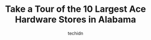---
layout: ampstory
image: https://i0.wp.com/www.depkes.org/wp-content/uploads/2023/06/ace-hardware-0-in-alabama-1685968359.png?resize=640,853
author: techidn
featured: false
description: Discover the impressive array of Ace Hardware options in Alabama, where you can find 10 of the largest Ace Hardware establishments in the area. From renowned classics to hidden gems, Alabama
title: Take a Tour of the 10 Largest Ace Hardware Stores in Alabama
cover:
   title: Take a Tour of the 10 Largest Ace Hardware Stores in Alabama
   subtitle: Rickpate
   background: https://www.depkes.org/wp-content/uploads/2023/06/ace-hardware-0-in-alabama-1685968359.png

pages: 
 - layout: thirds
   top: <h1>#1 Weathers Ace Hardware of Madison</h1>
   bottom: "<p>This is my go to place for nuts, screws and small hard to find plumbing parts. If you want to repair an item rather than just replacing it, check here. The big box stores</p>"
   background: https://www.depkes.org/wp-content/uploads/2023/06/ace-hardware-1-in-alabama-1685968360.jpeg
   backgroundblur: true
 - layout: thirds
   top: <h1>#2 University Ace Hardware</h1>
   bottom: "<p>2101 E University Dr, Auburn, AL 36830, United States</p>"
   background: https://www.depkes.org/wp-content/uploads/2023/06/ace-hardware-2-in-alabama-1685968360.jpeg
   cta:
      link: https://www.depkes.org/blog/take-a-tour-of-the-10-largest-ace-hardware-stores-in-alabama/
      text: Take a Tour of the 10 Largest Ace Hardware Stores in Alabama
 - layout: thirds
   top: <h1>#3 Warrior Ace Hardware</h1>
   bottom: "<p>427 Caldwell Dr, Warrior, AL 35180, United States</p>"
   background: https://www.depkes.org/wp-content/uploads/2023/06/ace-hardware-3-in-alabama-1685968361.jpeg
   cta:
      link: https://www.depkes.org/blog/take-a-tour-of-the-10-largest-ace-hardware-stores-in-alabama/
      text: Take a Tour of the 10 Largest Ace Hardware Stores in Alabama
 - layout: thirds
   top: <h1>#4 Chalkville Ace Hardware Inc</h1>
   bottom: "<p>5715 Chalkville Mountain Rd, Birmingham, AL 35235, United States</p>"
   background: https://images.unsplash.com/photo-1567360425618-1594206637d2?ixlib=rb-4.0.3&ixid=MnwxMjA3fDB8MHxwaG90by1wYWdlfHx8fGVufDB8fHx8&auto=format&fit=crop&w=640&h=853&q=80
   cta:
      link: https://www.depkes.org/blog/take-a-tour-of-the-10-largest-ace-hardware-stores-in-alabama/
      text: Take a Tour of the 10 Largest Ace Hardware Stores in Alabama
 - layout: thirds
   top: <h1>#5 Lake Guntersville Ace Hardware LLC</h1>
   bottom: "<p>1536 Blount Ave, Guntersville, AL 35976, United States</p>"
   background: https://images.unsplash.com/photo-1533998839656-76f5e4b2bccb?ixlib=rb-4.0.3&ixid=MnwxMjA3fDB8MHxwaG90by1wYWdlfHx8fGVufDB8fHx8&auto=format&fit=crop&w=640&h=853&q=80
   cta:
      link: https://www.depkes.org/blog/take-a-tour-of-the-10-largest-ace-hardware-stores-in-alabama/
      text: Take a Tour of the 10 Largest Ace Hardware Stores in Alabama
 - layout: thirds
   top: <h1>#6 Ace Hardware & Building Supply</h1>
   bottom: "<p>1215 A, Forestdale Blvd, Birmingham, AL 35214, United States</p>"
   background: https://images.unsplash.com/photo-1618005182384-a83a8bd57fbe?ixlib=rb-4.0.3&ixid=MnwxMjA3fDB8MHxwaG90by1wYWdlfHx8fGVufDB8fHx8&auto=format&fit=crop&w=640&h=853&q=80
   cta:
      link: https://www.depkes.org/blog/take-a-tour-of-the-10-largest-ace-hardware-stores-in-alabama/
      text: Take a Tour of the 10 Largest Ace Hardware Stores in Alabama
 - layout: thirds
   top: <h1>#7 Oxford Lumber Ace Hardware</h1>
   bottom: "<p>1400 Barry St, Oxford, AL 36203, United States</p>"
   background: https://images.unsplash.com/photo-1595364397663-fca4f075d796?ixlib=rb-4.0.3&ixid=MnwxMjA3fDB8MHxwaG90by1wYWdlfHx8fGVufDB8fHx8&auto=format&fit=crop&w=640&h=853&q=80
   cta:
      link: https://www.depkes.org/blog/take-a-tour-of-the-10-largest-ace-hardware-stores-in-alabama/
      text: Take a Tour of the 10 Largest Ace Hardware Stores in Alabama
 - layout: thirds
   middle: Continue reading...
   background: https://images.unsplash.com/photo-1602536052359-ef94c21c5948?ixlib=rb-4.0.3&ixid=MnwxMjA3fDB8MHxwaG90by1wYWdlfHx8fGVufDB8fHx8&auto=format&fit=crop&w=640&h=853&q=80
   cta:
      link: https://www.depkes.org/blog/take-a-tour-of-the-10-largest-ace-hardware-stores-in-alabama/
      text: Take a Tour of the 10 Largest Ace Hardware Stores in Alabama
      
---